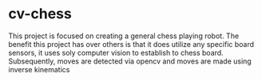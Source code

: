 # cv-chess

This project is focused on creating a general chess playing robot.
The benefit this project has over others is that it does utilize any specific board sensors, it uses soly computer vision to establish to chess board.
Subsequently, moves are detected via opencv and moves are made using inverse kinematics
